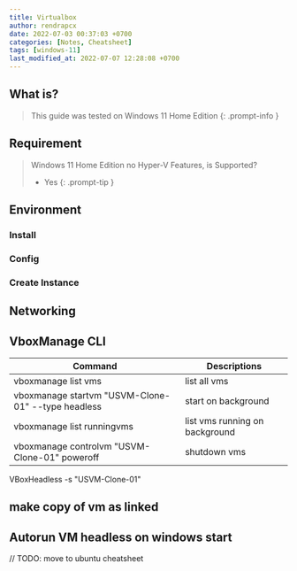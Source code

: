 ```yaml
---
title: Virtualbox
author: rendrapcx
date: 2022-07-03 00:37:03 +0700
categories: [Notes, Cheatsheet]
tags: [windows-11]
last_modified_at: 2022-07-07 12:28:08 +0700
---
```

## What is?

> This guide was tested on Windows 11 Home Edition
{: .prompt-info }

## Requirement

> Windows 11 Home Edition no Hyper-V Features, is Supported?
> - Yes
{: .prompt-tip }

## Environment

### Install

### Config

### Create Instance

## Networking

## VboxManage CLI
| Command                                            | Descriptions                   |
| -------------------------------------------------- | ------------------------------ |
| vboxmanage list vms                                | list all vms                   |
| vboxmanage startvm "USVM-Clone-01" --type headless | start on background            |
| vboxmanage list runningvms                         | list vms running on background |
| vboxmanage controlvm "USVM-Clone-01" poweroff      | shutdown vms                   |
VBoxHeadless -s "USVM-Clone-01"

## make copy of vm as linked

## Autorun VM headless on windows start

// TODO: move to ubuntu cheatsheet
